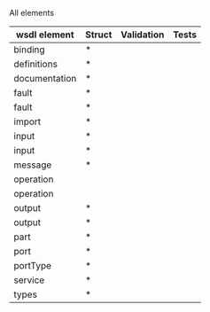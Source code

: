 All elements

| wsdl element | Struct | Validation | Tests |
| -------- | ------ | ---------- | ----- |
| binding | * |
| definitions | * |
| documentation | * |
| fault | * |
| fault | * |
| import | * |
| input | * |
| input | * |
| message | * |
| operation
| operation
| output | * |
| output | * |
| part | * |
| port | * |
| portType | * |
| service | * |
| types | * |